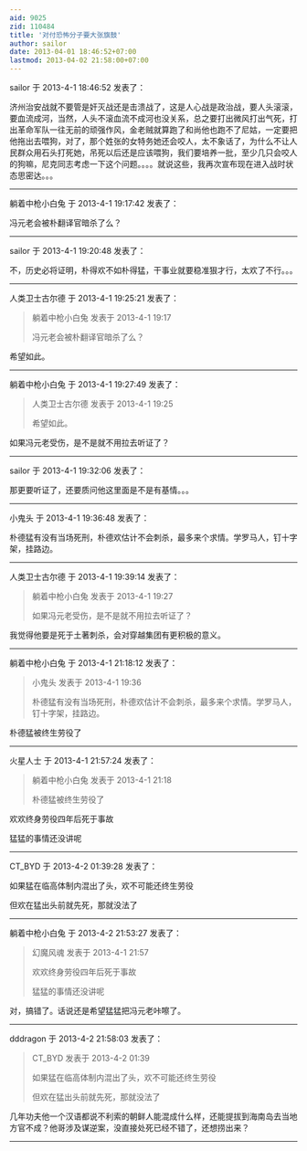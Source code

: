 ```yaml
---
aid: 9025
zid: 110484
title: '对付恐怖分子要大张旗鼓'
author: sailor
date: 2013-04-01 18:46:52+07:00
lastmod: 2013-04-02 21:58:00+07:00
---
```


sailor 于 2013-4-1 18:46:52 发表了：

济州治安战就不要管是奸灭战还是击溃战了，这是人心战是政治战，要人头滚滚，要血流成河，当然，人头不滚血流不成河也没关系，总之要打出微风打出气死，打出革命军队一往无前的顽强作风，金老贼就算跑了和尚他也跑不了尼姑，一定要把他拖出去喂狗，对了，那个姓张的女特务她还会咬人，太不象话了，为什么不让人民群众用石头打死她，吊死以后还是应该喂狗，我们要培养一批，至少几只会咬人的狗嘛，尼克同志考虑一下这个问题。。。。就说这些，我再次宣布现在进入战时状态思密达。。。

---------

躺着中枪小白兔 于 2013-4-1 19:17:42 发表了：

冯元老会被朴翻译官暗杀了么？

---------

sailor 于 2013-4-1 19:20:48 发表了：

不，历史必将证明，朴得欢不如朴得猛，干事业就要稳准狠才行，太欢了不行。。。

---------

人类卫士古尔德 于 2013-4-1 19:25:21 发表了：

> 躺着中枪小白兔 发表于 2013-4-1 19:17
> 
> 冯元老会被朴翻译官暗杀了么？



希望如此。

---------

躺着中枪小白兔 于 2013-4-1 19:27:49 发表了：

> 人类卫士古尔德 发表于 2013-4-1 19:25
> 
> 希望如此。



如果冯元老受伤，是不是就不用拉去听证了？

---------

sailor 于 2013-4-1 19:32:06 发表了：

那更要听证了，还要质问他这里面是不是有基情。。。

---------

小鬼头 于 2013-4-1 19:36:48 发表了：

朴德猛有没有当场死刑，朴德欢估计不会刺杀，最多来个求情。学罗马人，钉十字架，挂路边。

---------

人类卫士古尔德 于 2013-4-1 19:39:14 发表了：

> 躺着中枪小白兔 发表于 2013-4-1 19:27
> 
> 如果冯元老受伤，是不是就不用拉去听证了？



我觉得他要是死于土著刺杀，会对穿越集团有更积极的意义。

---------

躺着中枪小白兔 于 2013-4-1 21:18:12 发表了：

> 小鬼头 发表于 2013-4-1 19:36
> 
> 朴德猛有没有当场死刑，朴德欢估计不会刺杀，最多来个求情。学罗马人，钉十字架，挂路边。



朴德猛被终生劳役了

---------

火星人士 于 2013-4-1 21:57:24 发表了：

> 躺着中枪小白兔 发表于 2013-4-1 21:18
> 
> 朴德猛被终生劳役了



欢欢终身劳役四年后死于事故

猛猛的事情还没讲呢

---------

CT_BYD 于 2013-4-2 01:39:28 发表了：

如果猛在临高体制内混出了头，欢不可能还终生劳役

但欢在猛出头前就先死，那就没法了

---------

躺着中枪小白兔 于 2013-4-2 21:53:27 发表了：

> 幻魔风魂 发表于 2013-4-1 21:57
> 
> 欢欢终身劳役四年后死于事故
> 
> 猛猛的事情还没讲呢



对，搞错了。话说还是希望猛猛把冯元老咔嚓了。

---------

dddragon 于 2013-4-2 21:58:03 发表了：

> CT\_BYD 发表于 2013-4-2 01:39
> 
> 如果猛在临高体制内混出了头，欢不可能还终生劳役
> 
> 但欢在猛出头前就先死，那就没法了



几年功夫他一个汉语都说不利索的朝鲜人能混成什么样，还能提拔到海南岛去当地方官不成？他哥涉及谋逆案，没直接处死已经不错了，还想捞出来？

---------

